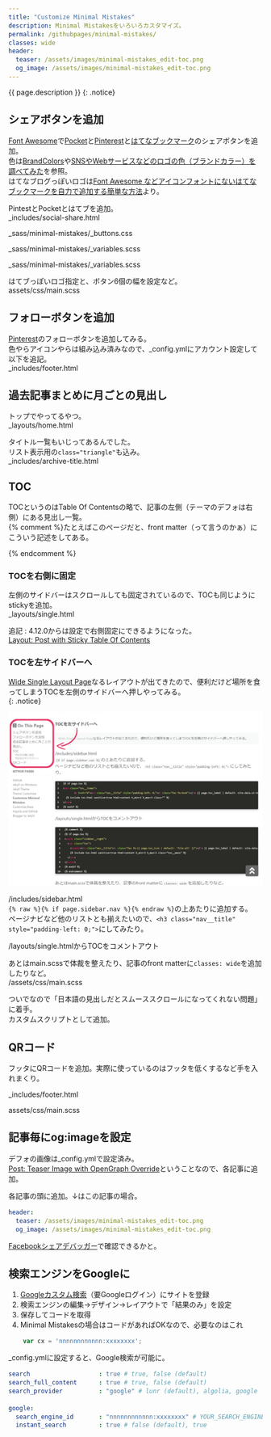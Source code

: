 ```yaml
---
title: "Customize Minimal Mistakes"
description: Minimal Mistakesをいろいろカスタマイズ。
permalink: /githubpages/minimal-mistakes/
classes: wide
header:
  teaser: /assets/images/minimal-mistakes_edit-toc.png
  og_image: /assets/images/minimal-mistakes_edit-toc.png
---
```

{{ page.description }}
{: .notice}

## シェアボタンを追加

[Font Awesome](http://fontawesome.io/)で[Pocket](https://getpocket.com)と[Pinterest](https://www.pinterest.jp/)と[はてなブックマーク](http://b.hatena.ne.jp/)のシェアボタンを追加。  
色は[BrandColors](https://brandcolors.net/)や[SNSやWebサービスなどのロゴの色（ブランドカラー）を調べてみた](http://weboook.blog22.fc2.com/blog-entry-399.html)を参照。  
はてなブログっぽいロゴは[Font Awesome などアイコンフォントにないはてなブックマークを自力で追加する簡単な方法](http://hayashikejinan.com/webwork/css/913/)より。  

PintestとPocketとはてブを追加。  
_includes/social-share.html
<script src="https://gist.github.com/laureltreetop/61c616b2741c041736241f89786351d0.js?file=_includes_social-share.html"></script>
_sass/minimal-mistakes/_buttons.css
<script src="https://gist.github.com/laureltreetop/61c616b2741c041736241f89786351d0.js?file=_sass_minimal-mistakes_buttons.css"></script>
_sass/minimal-mistakes/_variables.scss
<script src="https://gist.github.com/laureltreetop/61c616b2741c041736241f89786351d0.js?file=_sass_minimal-mistakes_variables.scss"></script>
_sass/minimal-mistakes/_variables.scss
<script src="https://gist.github.com/laureltreetop/61c616b2741c041736241f89786351d0.js?file=_sass_minimal-mistakes_utilities.scss"></script>
はてブっぽいロゴ指定と、ボタン6個の幅を設定など。  
assets/css/main.scss
<script src="https://gist.github.com/laureltreetop/61c616b2741c041736241f89786351d0.js?file=assets_css_main.scss"></script>

## フォローボタンを追加
[Pinterest](https://www.pinterest.jp/)のフォローボタンを追加してみる。  
色やらアイコンやらは組み込み済みなので、_config.ymlにアカウント設定して以下を追記。  
_includes/footer.html
<script src="https://gist.github.com/laureltreetop/475361f9a90dd2f6c7ba7f5d65cf0f94.js"></script>

## 過去記事まとめに月ごとの見出し
トップでやってるやつ。  
_layouts/home.html
<script src="https://gist.github.com/laureltreetop/24f0acf4480f4eef8f6c027001b41dd0.js"></script>

タイトル一覧もいじってあるんでした。  
リスト表示用の`class="triangle"`も込み。  
_includes/archive-title.html
<script src="https://gist.github.com/laureltreetop/90b30fb52d4041290791485bfc093ab0.js"></script>

## TOC

TOCというのはTable Of Contentsの略で、記事の左側（テーマのデフォは右側）にある見出し一覧。  
{% comment %}たとえばこのページだと、front matter（って言うのかぁ）にこういう記述をしてある。
<script src="https://gist.github.com/laureltreetop/bc20d4d1a9882bb7f85d0a14bc2cb22b.js"></script>
{% endcomment %}

### TOCを右側に固定
左側のサイドバーはスクロールしても固定されているので、TOCも同じようにstickyを追加。  
_layouts/single.html
<script src="https://gist.github.com/laureltreetop/0da5fd93ec335e5a5c41ca02c86dc31a.js"></script>

追記 : 4.12.0からは設定で右側固定にできるようになった。  
[Layout: Post with Sticky Table Of Contents](https://mmistakes.github.io/minimal-mistakes/layout-table-of-contents-sticky/)

### TOCを左サイドバーへ
[Wide Single Layout Page](https://mmistakes.github.io/minimal-mistakes/markup-text-readability-wide-page/)なるレイアウトが出てきたので、便利だけど場所を食ってしまうTOCを左側のサイドバーへ押しやってみる。  
{: .notice}

[![TOC left side](/assets/images/minimal-mistakes_edit-toc.png)](/assets/images/minimal-mistakes_edit-toc.png)

/includes/sidebar.html  
`{% raw %}{% if page.sidebar.nav %}{% endraw %}`の上あたりに追加する。  
ページナビなど他のリストとも揃えたいので、`<h3 class="nav__title" style="padding-left: 0;">`にしてみたり。
<script src="https://gist.github.com/laureltreetop/ceb3edbf1c04ad98a7dec09ee6ad123f.js"></script>

/layouts/single.htmlからTOCをコメントアウト
<script src="https://gist.github.com/laureltreetop/b067472931d585d8a55f78cad5eeebac.js"></script>

あとはmain.scssで体裁を整えたり、記事のfront matterに`classes: wide`を追加したりなど。  
/assets/css/main.scss
<script src="https://gist.github.com/laureltreetop/344e18e0c7f5aced6caac3f49bf803a6.js"></script>

ついでなので「日本語の見出しだとスムーススクロールになってくれない問題」に着手。  
カスタムスクリプトとして追加。
<script src="https://gist.github.com/laureltreetop/bdd7f282f5dee6939fe4a84e547486fd.js"></script>

## QRコード

フッタにQRコードを追加。実際に使っているのはフッタを低くするなど手を入れまくり。  

_includes/footer.html
<script src="https://gist.github.com/laureltreetop/22a4b49c8c2a759cbdbd4d0f255e0f81.js?file=minimal-mistakes_add-qrcode_includes_footer.html"></script>
assets/css/main.scss
<script src="https://gist.github.com/laureltreetop/22a4b49c8c2a759cbdbd4d0f255e0f81.js?file=minimal-mistakes_add-qrcode_main.scss"></script>

## 記事毎にog:imageを設定

デフォの画像は_config.ymlで設定済み。  
[Post: Teaser Image with OpenGraph Override](https://mmistakes.github.io/minimal-mistakes/layout/uncategorized/post-teaser-image-og-override/)ということなので、各記事に追加。  

各記事の頭に追加。↓はこの記事の場合。
```yml
header:
  teaser: /assets/images/minimal-mistakes_edit-toc.png
  og_image: /assets/images/minimal-mistakes_edit-toc.png
```

[Facebookシェアデバッガー](https://developers.facebook.com/tools/debug/sharing/)で確認できるかと。

## 検索エンジンをGoogleに

1. [Googleカスタム検索](https://cse.google.com/cse/all)（要Googleログイン）にサイトを登録
1. 検索エンジンの編集→デザイン→レイアウトで「結果のみ」を設定
1. 保存してコードを取得
1. Minimal Mistakesの場合はコードがあればOKなので、必要なのはこれ
```js
    var cx = 'nnnnnnnnnnnn:xxxxxxxx';
```

_config.ymlに設定すると、Google検索が可能に。
```yml
search                   : true # true, false (default)
search_full_content      : true # true, false (default)
search_provider          : "google" # lunr (default), algolia, google

google:
  search_engine_id       : "nnnnnnnnnnnn:xxxxxxxx" # YOUR_SEARCH_ENGINE_ID
  instant_search         : true # false (default), true
```